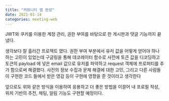```yaml
---
title: "커뮤니티 앱 완성"
date: 2021-01-14
categories: meeting-web
---
```


JWT와 쿠키를 이용한 계정 관리, 권한 부여를 바탕으로 한 게시판과 댓글 기능까지 끝냈다.

생각보다 잘 흘러간 프로젝트 였다.
권한 부여 부분에서 유저 값을 어떻게 얻어야 하나 하는 고민이 있었는데 구글링을 통해 데코레이터 함수로 사전에 토큰 값을 디코딩하고 토큰의 payload 에 넣은 email 값으로 유저를 파악하고 request 객체에 프로퍼티를 추가 함으로써 해결했다.
사전의 정보 수집과 문제 해결에 대한 고민, 그리고 다른 사람들이 구현한 코드 들에서 받은 영감 등이 구현에 영향을 준 것이라고 생각한다

앞으로도 위와 같은 방식을 이용하여 응용하고 더 좋은 방법을 이끌어 내 프로필 작성, 위치 기반의 추천, 채팅, 알림 기능도 구현할 예정이다.
